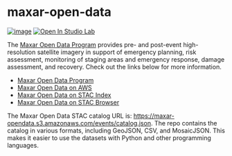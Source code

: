 # maxar-open-data

[![image](https://colab.research.google.com/assets/colab-badge.svg)](https://colab.research.google.com/github/giswqs/maxar-open-data/blob/master/examples/turkey_earthquake.ipynb)
[![Open In Studio Lab](https://studiolab.sagemaker.aws/studiolab.svg)](https://studiolab.sagemaker.aws/import/github/giswqs/maxar-open-data/blob/master/examples/turkey_earthquake.ipynb)

The [Maxar Open Data Program](https://www.maxar.com/open-data) provides pre- and post-event high-resolution satellite imagery in support of emergency planning, risk assessment, monitoring of staging areas and emergency response, damage assessment, and recovery. Check out the links below for more information.

- [Maxar Open Data Program](https://www.maxar.com/open-data)
- [Maxar Open Data on AWS](https://registry.opendata.aws/maxar-open-data/)
- [Maxar Open Data on STAC Index](https://stacindex.org/catalogs/maxar-open-data-catalog-ard-format#/)
- [Maxar Open Data on STAC Browser](https://radiantearth.github.io/stac-browser/#/external/maxar-opendata.s3.amazonaws.com/events/catalog.json?.language=en)

The Maxar Open Data STAC catalog URL is: https://maxar-opendata.s3.amazonaws.com/events/catalog.json. The repo contains the catalog in various formats, including GeoJSON, CSV, and MosaicJSON. This makes it easier to use the datasets with Python and other programming languages.